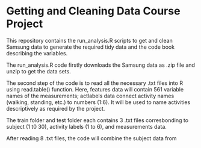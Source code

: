 # Getting and Cleaning Data Course Project
This repository contains the run_analysis.R scripts to get and clean Samsung data to generate the required tidy data and the code book describing the variables.

The run_analysis.R code firstly downloads the Samsung data as .zip file and unzip to get the data sets.

The second step of the code is to read all the necessary .txt files into R using read.table() function.
Here, features data will contain 561 variable names of the measurements; actlabels data connect activity names (walking, standing, etc.) to numbers (1:6). It will be used to name activities descriptively as required by the project.

The train folder and test folder each contains 3 .txt files corresbonding to subject (1 t0 30), activity labels (1 to 6), and measurements data.

After reading 8 .txt files, the code will combine the subject data from 
